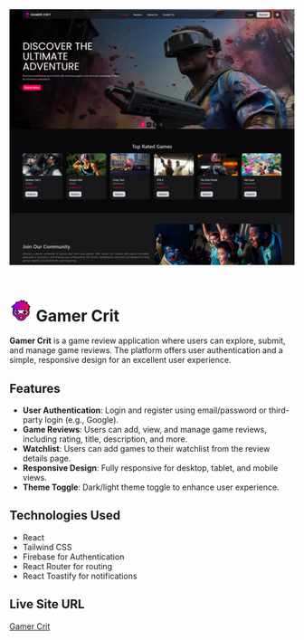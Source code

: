 <div align="center">
  <img height="" src="https://github.com/rayhansohel/gamercrit/blob/main/src/assets/gamercrit.png"  />
</div><br>


# <img src="src/assets/gamercrit_logo.png" alt="" width="40px"> Gamer Crit


**Gamer Crit** is a game review application where users can explore, submit, and manage game reviews. The platform offers user authentication and a simple, responsive design for an excellent user experience.

## Features
- **User Authentication**: Login and register using email/password or third-party login (e.g., Google).
- **Game Reviews**: Users can add, view, and manage game reviews, including rating, title, description, and more.
- **Watchlist**: Users can add games to their watchlist from the review details page.
- **Responsive Design**: Fully responsive for desktop, tablet, and mobile views.
- **Theme Toggle**: Dark/light theme toggle to enhance user experience.

## Technologies Used
- React
- Tailwind CSS
- Firebase for Authentication
- React Router for routing
- React Toastify for notifications

## Live Site URL
[Gamer Crit](https://gamercrit.netlify.app/)

